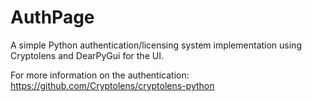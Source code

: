 # AuthPage
A simple Python authentication/licensing system implementation using Cryptolens and DearPyGui for the UI.

For more information on the authentication:
https://github.com/Cryptolens/cryptolens-python

